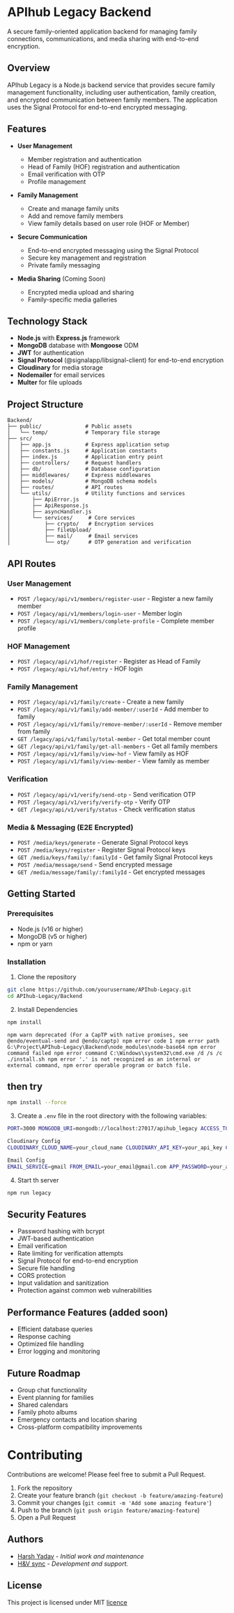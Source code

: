 # APIhub Legacy Backend

A secure family-oriented application backend for managing family connections, communications, and media sharing with end-to-end encryption.

## Overview

APIhub Legacy is a Node.js backend service that provides secure family management functionality, including user authentication, family creation, and encrypted communication between family members. The application uses the Signal Protocol for end-to-end encrypted messaging.

## Features

- **User Management**
  - Member registration and authentication
  - Head of Family (HOF) registration and authentication
  - Email verification with OTP
  - Profile management

- **Family Management**
  - Create and manage family units
  - Add and remove family members
  - View family details based on user role (HOF or Member)

- **Secure Communication**
  - End-to-end encrypted messaging using the Signal Protocol
  - Secure key management and registration
  - Private family messaging

- **Media Sharing** (Coming Soon)
  - Encrypted media upload and sharing
  - Family-specific media galleries

## Technology Stack

- **Node.js** with **Express.js** framework
- **MongoDB** database with **Mongoose** ODM
- **JWT** for authentication
- **Signal Protocol** (@signalapp/libsignal-client) for end-to-end encryption
- **Cloudinary** for media storage
- **Nodemailer** for email services
- **Multer** for file uploads

## Project Structure

```
Backend/
├── public/              # Public assets
│   └── temp/            # Temporary file storage
├── src/
│   ├── app.js           # Express application setup
│   ├── constants.js     # Application constants
│   ├── index.js         # Application entry point
│   ├── controllers/     # Request handlers
│   ├── db/              # Database configuration
│   ├── middlewares/     # Express middlewares
│   ├── models/          # MongoDB schema models
│   ├── routes/          # API routes
│   └── utils/           # Utility functions and services
│       ├── ApiError.js
│       ├── ApiResponse.js
│       ├── asyncHandler.js
│       └── services/     # Core services
│           ├── crypto/   # Encryption services
│           ├── fileUpload/
│           ├── mail/     # Email services
│           └── otp/      # OTP generation and verification
```


## API Routes

### User Management
- `POST /legacy/api/v1/members/register-user` - Register a new family member
- `POST /legacy/api/v1/members/login-user` - Member login
- `POST /legacy/api/v1/members/complete-profile` - Complete member profile

### HOF Management
- `POST /legacy/api/v1/hof/register` - Register as Head of Family
- `POST /legacy/api/v1/hof/entry` - HOF login

### Family Management
- `POST /legacy/api/v1/family/create` - Create a new family
- `POST /legacy/api/v1/family/add-member/:userId` - Add member to family
- `POST /legacy/api/v1/family/remove-member/:userId` - Remove member from family
- `GET /legacy/api/v1/family/total-member` - Get total member count
- `GET /legacy/api/v1/family/get-all-members` - Get all family members
- `POST /legacy/api/v1/family/view-hof` - View family as HOF
- `POST /legacy/api/v1/family/view-member` - View family as member

### Verification
- `POST /legacy/api/v1/verify/send-otp` - Send verification OTP
- `POST /legacy/api/v1/verify/verify-otp` - Verify OTP
- `GET /legacy/api/v1/verify/status` - Check verification status

### Media & Messaging (E2E Encrypted)
- `POST /media/keys/generate` - Generate Signal Protocol keys
- `POST /media/keys/register` - Register Signal Protocol keys
- `GET /media/keys/family/:familyId` - Get family Signal Protocol keys
- `POST /media/message/send` - Send encrypted message
- `GET /media/message/family/:familyId` - Get encrypted messages

## Getting Started

### Prerequisites
- Node.js (v16 or higher)
- MongoDB (v5 or higher)
- npm or yarn

### Installation

1. Clone the repository
```bash
git clone https://github.com/yourusername/APIhub-Legacy.git
cd APIhub-Legacy/Backend
```

2. Install Dependencies
```bash 
npm install
```
`npm warn deprecated (For a CapTP with native promises, see @endo/eventual-send and @endo/captp)
npm error code 1
npm error path G:\Project\APIhub-Legacy\Backend\node_modules\node-base64
npm error command failed
npm error command C:\Windows\system32\cmd.exe /d /s /c ./install.sh
npm error '.' is not recognized as an internal or external command,
npm error operable program or batch file.
`

## then try 
```bash
npm install --force
```

3. Create a `.env` file in the root directory with the following variables:

```bash 
PORT=3000 MONGODB_URI=mongodb://localhost:27017/apihub_legacy ACCESS_TOKEN_SECRET=your_secret_key_here ACCESS_TOKEN_EXPIRY=1d

Cloudinary Config
CLOUDINARY_CLOUD_NAME=your_cloud_name CLOUDINARY_API_KEY=your_api_key CLOUDINARY_API_SECRET=your_api_secret

Email Config
EMAIL_SERVICE=gmail FROM_EMAIL=your_email@gmail.com APP_PASSWORD=your_app_password
```

4. Start th server
```bash
npm run legacy
```

## Security Features

- Password hashing with bcrypt
- JWT-based authentication
- Email verification
- Rate limiting for verification attempts
- Signal Protocol for end-to-end encryption
- Secure file handling
- CORS protection
- Input validation and sanitization
- Protection against common web vulnerabilities

## Performance Features (added soon)
- Efficient database queries
- Response caching
- Optimized file handling
- Error logging and monitoring

## Future Roadmap
- Group chat functionality
- Event planning for families
- Shared calendars
- Family photo albums
- Emergency contacts and location sharing
- Cross-platform compatibility improvements

# Contributing
Contributions are welcome! Please feel free to submit a Pull Request.

1. Fork the repository
2. Create your feature branch (`git checkout -b feature/amazing-feature`)
3. Commit your changes (`git commit -m 'Add some amazing feature'`)
4. Push to the branch (`git push origin feature/amazing-feature`)
5. Open a Pull Request

## Authors
- [Harsh Yadav](https://github.com/HarshYadav152) - <i>Initial work and maintenance</i>
- [H&V sync](https://github.com/HnVsync) - <i>Development and support.</i>

## License
This project is licensed under MIT [licence](https://github.com/HarshYadav152/APIhub-Legacy/blob/main/LICENSE)